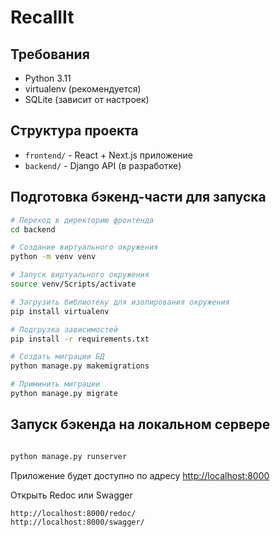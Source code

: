 # RecallIt

## Требования

- Python 3.11
- virtualenv (рекомендуется)
- SQLite (зависит от настроек)

## Структура проекта

- `frontend/` - React + Next.js приложение
- `backend/` - Django API (в разработке)

## Подготовка бэкенд-части для запуска

```bash
# Переход в директорию фронтенда
cd backend

# Создание виртуального окружения
python -m venv venv

# Запуск виртуального окружения
source venv/Scripts/activate

# Загрузить библиотеку для изолирования окружения
pip install virtualenv

# Подгрузка зависимостей
pip install -r requirements.txt

# Создать миграции БД
python manage.py makemigrations

# Приминить миграции
python manage.py migrate
```

## Запуск бэкенда на локальном сервере

```bash

python manage.py runserver
```

Приложение будет доступно по адресу [http://localhost:8000](http://localhost:8000)

Открыть Redoc или Swagger

```
http://localhost:8000/redoc/
http://localhost:8000/swagger/
```
